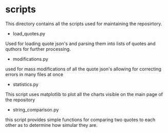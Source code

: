 # scripts
This directory contains all the scripts used for maintaining the reposirtory.

- load_quotes.py

Used for loading quote json's and parsing them into lists of quotes and quthors for further processing.

- modifications.py

used for mass modifications of all the quote json's allowing for correcting errors in many files at once

- statistics.py

This script uses matplotlib to plot all the charts visible on the main page of the repository

- string_comparison.py

this script provides simple functions for comparing two quotes to each other as to determine how simular they are.